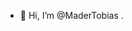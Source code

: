 - 👋 Hi, I’m @MaderTobias
.

<!---
MaderTobias/MaderTobias is a ✨ special ✨ repository because its `README.md` (this file) appears on your GitHub profile.
You can click the Preview link to take a look at your changes.
--->
